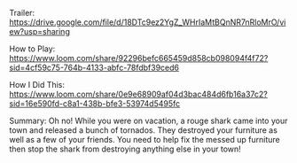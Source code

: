 Trailer: https://drive.google.com/file/d/18DTc9ez2YgZ_WHrIaMtBQnNR7nRloMrO/view?usp=sharing 

How to Play: https://www.loom.com/share/92296befc665459d858cb098094f4f72?sid=4cf59c75-764b-4133-abfc-78fdbf39ced6

How I Did This: https://www.loom.com/share/0e9e68909af04d3bac484d6fb16a37c2?sid=16e590fd-c8a1-438b-bfe3-53974d5495fc


Summary: Oh no! While you were on vacation, a rouge shark came into your town and released a bunch of tornados. 
They destroyed your furniture as well as a few of your friends. You need to help fix the messed up furniture then 
stop the shark from destroying anything else in your town!
